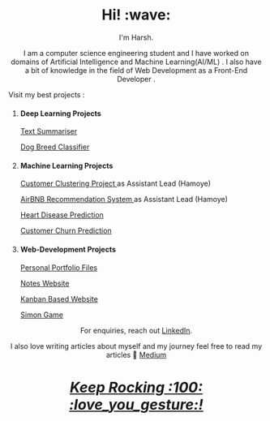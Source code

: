 <h1 align='center'> Hi! :wave:</h1>
<p align='center'>
I'm Harsh.
</p>
<p align='center'>I am a computer science engineering student and I have worked on domains of Artificial Intelligence and Machine Learning(AI/ML) . I also have a bit of knowledge in the field of Web Development as a Front-End Developer . </p>
<p>Visit my best projects :
  <ol>
    <li>
      <h4>Deep Learning Projects</h4> 
      <p><a href="https://github.com/crockrocks/text-summarization">Text Summariser</a> </p>
      <p><a href="https://github.com/crockrocks/Dog_Breed_Classifier">Dog Breed Classifier</a> </p>
    </li>
    <li><h4>Machine Learning Projects</h4>
      <p><a href="https://github.com/crockrocks/Fastai">Customer Clustering Project </a>  as Assistant Lead (Hamoye) </p>
      <p><a href="https://github.com/crockrocks/Random-Forest-Premier-Project">AirBNB Recommendation System </a>  as Assistant Lead (Hamoye)</p>
      <p><a href="https://github.com/crockrocks/heart_disease_prediction">Heart Disease Prediction </a></p>
      <p><a href="https://github.com/crockrocks/churn-prediction">Customer Churn Prediction </a></p>
    </li>
    <li><h4>Web-Development Projects</h4>
      <p><a href="https://github.com/crockrocks/harsh-pant">Personal Portfolio Files </a> </p>
      <p><a href="https://github.com/crockrocks/notes-app">Notes Website </a></p>
      <p><a href="https://github.com/crockrocks/Kanban-website">Kanban Based Website</a></p>
      <p><a href="https://github.com/crockrocks/Simon-game-challenge-starting-files">Simon Game</a></p>
    </li>
  </ol>
</p>
<p align='center'>For enquiries, reach out <a href="https://www.linkedin.com/in/harsh-pant-a28378230/">LinkedIn</a>.</p>
<p align='center'>I also love writing articles about myself and my journey feel free to read my articles 🖤 <a href="https://medium.com/@harshpant3703">Medium</p>
<h1 align='center'><i>Keep Rocking :100: :love_you_gesture:!</i></h1>

<!---
crockrocks/crockrocks is a ✨ special ✨ repository because its `README.md` (this file) appears on your GitHub profile.
You can click the Preview link to take a look at your changes.
--->
